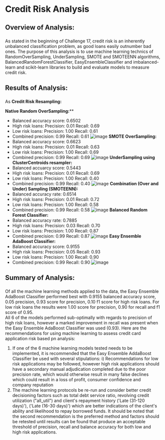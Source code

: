# Credit Risk Analysis

## Overview of Analysis:
###
As stated in the beginning of Challenge 17, credit risk is an inherently unbalanced classification problem, as good loans easily outnumber bad ones.  The purpose of this analysis is to use machine learning technics of RandomOverSampling, UnderSampling, SMOTE and SMOTEENN algorithms, BalancedRandomForestClassifier, EasyEnsembleClassifier and imbalanced-learn and scikit-learn libraries to build and evaluate models to measure credit risk.

## Results of Analysis:
###
As 
**Credit Risk Resampling:**

**Native Random OverSampling:****
- Balanced accuracy score: 0.6502
- High risk loans: Precision: 0.01  Recall: 0.69
- Low risk loans:  Precision: 1.00  Recall: 0.61
- Combined precision: 0.99  Recall:  0.61
![image](https://user-images.githubusercontent.com/86161212/138574845-fb4c3658-15eb-494d-86cf-c44a3093bb8d.png)
**SMOTE OverSampling:**
- Balanced accuracy score: 0.6623
- High risk loans: Precision: 0.01  Recall: 0.63
- Low risk loans:  Precision: 1.00  Recall: 0.69
- Combined precision: 0.99  Recall:  0.69
![image](https://user-images.githubusercontent.com/86161212/138574973-4c07f7c5-f6ae-4038-b7bb-e8b504c08acd.png)
**UnderSampling using ClusterCentroids resampler:**
- Balanced accuarcy score: 0.5443
- High risk loans: Precision: 0.01  Recall: 0.69
- Low risk loans:  Precision: 1.00  Recall: 0.40
- Combined precision: 0.99  Recall:  0.40
![image](https://user-images.githubusercontent.com/86161212/138574993-0adc2716-3183-452d-83b3-055c6ba35c31.png)
**Combination (Over and Under) Sampling (SMOTEENN):**
- Balanced accuracy rate: 0.6514
- High risk loans: Precision: 0.01  Recall: 0.72
- Low risk loans:  Precision: 1.00  Recall: 0.58
- Combined precision: 0.99  Recall:  0.58
![image](https://user-images.githubusercontent.com/86161212/138575018-a787c61b-4475-4c88-8e37-d5cfacb1cf7c.png)
**Balanced Random Forest Classifier:**
- Balanced accuracy rate: 0.7885
- High risk loans: Precision: 0.03  Recall: 0.70
- Low risk loans:  Precision: 1.00  Recall: 0.87
- Combined precision: 0.99  Recall:  0.87
![image](https://user-images.githubusercontent.com/86161212/138575039-7d2c6a6d-8e06-4304-8b83-7063777b4032.png)
**Easy Ensemble AdaBoost Classifier:**
- Balanced accuracy score: 0.9155
- High risk loans: Precision: 0.05  Recall: 0.93
- Low risk loans:  Precision: 1.00  Recall: 0.90
- Combined precision: 0.99  Recall:  0.90
![image](https://user-images.githubusercontent.com/86161212/138575090-631ceb53-07e1-4669-949b-d81a1d2d88a6.png)

## Summary of Analysis:
###
Of all the machine learning methods applied to the data, the Easy Ensemble AdaBoost Classifier performed best with 0.9155 balanced accuracy score, 0.05 precision, 0.93 score for precision, 0.10 f1 score for high risk loans.  For low risk loans the results were 1.00 score for precision, 0.90 for recall and f1 score of 0.95.  
All 6 of the models performed sub-optimally with regards to precision of high risk loans, however a marked improvement in recall was present when the Easy Ensemble AdaBoost Classifier was used (0.93).  Here are the recommendations for using machine learning to assess credit card application risk based pn analysis:
1) If one of the 6 machine learning models tested needs to be implemented, it is recommended that the Easy Ensemble AddaBoost Classifier be used with several stipulations:
    i)  Recommendations for low risk applications may be followed, however high risk applications should have a secondary manual adjudication completed due to the poor precision         rate, which would otherwise result in many false declines which could result in a loss of profit, consumer confidence and company reputation
2) The machine learning protocols be re-run and consider better credit decisioning factors such as total debt service ratio, revolving credit utilization ("all_util") and client's repayment history ('Late (31-120 days)'), ('Late (16-30 days)') which are better indications of the client's ability and likelihood to repay borrowed funds.
It should be noted that the second recommendation is the preferred method and factors should be retested until results can be found that produce an acceptable threshold of precision, recall and balance accuracy for both low and high risk applications.
